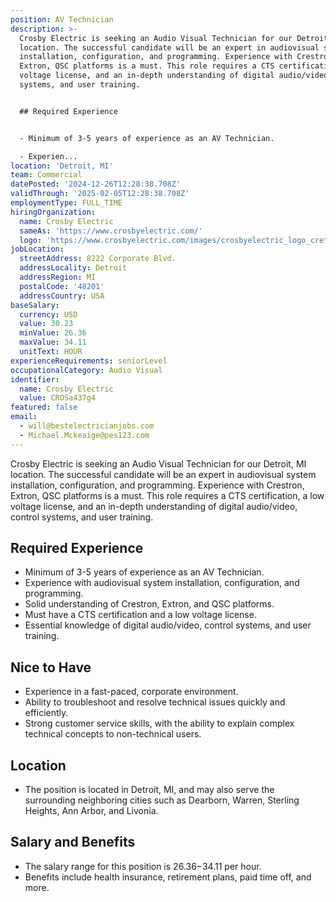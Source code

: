 ```yaml
---
position: AV Technician
description: >-
  Crosby Electric is seeking an Audio Visual Technician for our Detroit, MI
  location. The successful candidate will be an expert in audiovisual system
  installation, configuration, and programming. Experience with Crestron,
  Extron, QSC platforms is a must. This role requires a CTS certification, a low
  voltage license, and an in-depth understanding of digital audio/video, control
  systems, and user training.


  ## Required Experience


  - Minimum of 3-5 years of experience as an AV Technician.

  - Experien...
location: 'Detroit, MI'
team: Commercial
datePosted: '2024-12-26T12:28:38.708Z'
validThrough: '2025-02-05T12:28:38.708Z'
employmentType: FULL_TIME
hiringOrganization:
  name: Crosby Electric
  sameAs: 'https://www.crosbyelectric.com/'
  logo: 'https://www.crosbyelectric.com/images/crosbyelectric_logo_crete.png'
jobLocation:
  streetAddress: 8222 Corporate Blvd.
  addressLocality: Detroit
  addressRegion: MI
  postalCode: '48201'
  addressCountry: USA
baseSalary:
  currency: USD
  value: 30.23
  minValue: 26.36
  maxValue: 34.11
  unitText: HOUR
experienceRequirements: seniorLevel
occupationalCategory: Audio Visual
identifier:
  name: Crosby Electric
  value: CROSa437g4
featured: false
email:
  - will@bestelectricianjobs.com
  - Michael.Mckeaige@pes123.com
---
```




Crosby Electric is seeking an Audio Visual Technician for our Detroit, MI location. The successful candidate will be an expert in audiovisual system installation, configuration, and programming. Experience with Crestron, Extron, QSC platforms is a must. This role requires a CTS certification, a low voltage license, and an in-depth understanding of digital audio/video, control systems, and user training.

## Required Experience

- Minimum of 3-5 years of experience as an AV Technician.
- Experience with audiovisual system installation, configuration, and programming.
- Solid understanding of Crestron, Extron, and QSC platforms.
- Must have a CTS certification and a low voltage license.
- Essential knowledge of digital audio/video, control systems, and user training.

## Nice to Have

- Experience in a fast-paced, corporate environment.
- Ability to troubleshoot and resolve technical issues quickly and efficiently.
- Strong customer service skills, with the ability to explain complex technical concepts to non-technical users.

## Location

- The position is located in Detroit, MI, and may also serve the surrounding neighboring cities such as Dearborn, Warren, Sterling Heights, Ann Arbor, and Livonia.

## Salary and Benefits

- The salary range for this position is $26.36-$34.11 per hour.
- Benefits include health insurance, retirement plans, paid time off, and more.